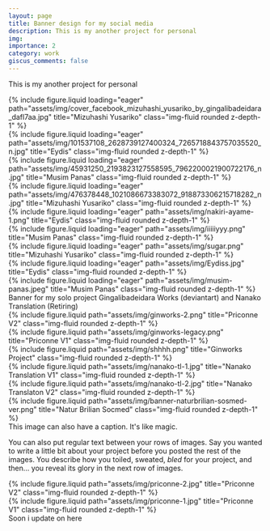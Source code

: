 ```yaml
---
layout: page
title: Banner design for my social media
description: This is my another project for personal
img:
importance: 2
category: work
giscus_comments: false
---
```


This is my another project for personal

<div class="row">
    <div class="col-sm mt-3 mt-md-0">
        {% include figure.liquid loading="eager" path="assets/img/cover_facebook_mizuhashi_yusariko_by_gingalibadeidara_dafl7aa.jpg" title="Mizuhashi Yusariko" class="img-fluid rounded z-depth-1" %}
    </div>
    <div class="col-sm mt-3 mt-md-0">
        {% include figure.liquid loading="eager" path="assets/img/101537108_2628739127400324_7265718843757035520_n.jpg" title="Eydis" class="img-fluid rounded z-depth-1" %}
    </div>
    <div class="col-sm mt-3 mt-md-0">
        {% include figure.liquid loading="eager" path="assets/img/45931250_2193823127558595_7962200021900722176_n.jpg" title="Musim Panas" class="img-fluid rounded z-depth-1" %}
    </div>
</div>
<div class="row">
    <div class="col-sm mt-3 mt-md-0">
        {% include figure.liquid loading="eager" path="assets/img/476378448_1021086673383072_918873306215718282_n.jpg" title="Mizuhashi Yusariko" class="img-fluid rounded z-depth-1" %}
    </div>
    <div class="col-sm mt-3 mt-md-0">
        {% include figure.liquid loading="eager" path="assets/img/nakiri-ayame-1.png" title="Eydis" class="img-fluid rounded z-depth-1" %}
    </div>
    <div class="col-sm mt-3 mt-md-0">
        {% include figure.liquid loading="eager" path="assets/img/iiiiiyyy.png" title="Musim Panas" class="img-fluid rounded z-depth-1" %}
    </div>
</div>
<div class="row">
    <div class="col-sm mt-3 mt-md-0">
        {% include figure.liquid loading="eager" path="assets/img/sugar.png" title="Mizuhashi Yusariko" class="img-fluid rounded z-depth-1" %}
    </div>
    <div class="col-sm mt-3 mt-md-0">
        {% include figure.liquid loading="eager" path="assets/img/Eydiss.jpg" title="Eydis" class="img-fluid rounded z-depth-1" %}
    </div>
    <div class="col-sm mt-3 mt-md-0">
        {% include figure.liquid loading="eager" path="assets/img/musim-panas.jpeg" title="Musim Panas" class="img-fluid rounded z-depth-1" %}
    </div>
</div>
<div class="caption">
    Banner for my solo project Gingalibadeidara Works (deviantart) and Nanako Translation (Retiring)
</div>
<div class="row justify-content-sm-center">
    <div class="col-sm-8 mt-3 mt-md-0">
        {% include figure.liquid path="assets/img/ginworks-2.png" title="Priconne V2" class="img-fluid rounded z-depth-1" %}
    </div>
    <div class="col-sm-4 mt-3 mt-md-0">
        {% include figure.liquid path="assets/img/ginworks-legacy.png" title="Priconne V1" class="img-fluid rounded z-depth-1" %}
    </div>
    <div class="col-sm-4 mt-3 mt-md-0">
        {% include figure.liquid path="assets/img/shhhh.png" title="Ginworks Project" class="img-fluid rounded z-depth-1" %}
    </div>
    <div class="col-sm-8 mt-3 mt-md-0">
        {% include figure.liquid path="assets/img/nanako-tl-1.jpg" title="Nanako Translation V1" class="img-fluid rounded z-depth-1" %}
    </div>
    <div class="col-sm-4 mt-3 mt-md-0">
        {% include figure.liquid path="assets/img/nanako-tl-2.jpg" title="Nanako Translaton V2" class="img-fluid rounded z-depth-1" %}
    </div>
    <div class="col-sm-4 mt-3 mt-md-0">
        {% include figure.liquid path="assets/img/banner-naturbrilian-sosmed-ver.png" title="Natur Brilian Socmed" class="img-fluid rounded z-depth-1" %}
    </div>
    
</div>
<div class="caption">
    This image can also have a caption. It's like magic.
</div>

You can also put regular text between your rows of images.
Say you wanted to write a little bit about your project before you posted the rest of the images.
You describe how you toiled, sweated, _bled_ for your project, and then... you reveal its glory in the next row of images.

<div class="row justify-content-sm-center">
    <div class="col-sm-8 mt-3 mt-md-0">
        {% include figure.liquid path="assets/img/priconne-2.jpg" title="Priconne V2" class="img-fluid rounded z-depth-1" %}
    </div>
    <div class="col-sm-4 mt-3 mt-md-0">
        {% include figure.liquid path="assets/img/priconne-1.jpg" title="Priconne V1" class="img-fluid rounded z-depth-1" %}
    </div>
</div>
<div class="caption">
    Soon i update on here
</div>

